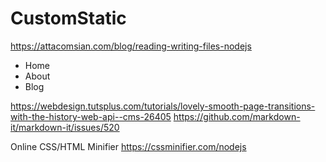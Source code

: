 # CustomStatic

https://attacomsian.com/blog/reading-writing-files-nodejs


- Home
- About
- Blog

https://webdesign.tutsplus.com/tutorials/lovely-smooth-page-transitions-with-the-history-web-api--cms-26405
https://github.com/markdown-it/markdown-it/issues/520

Online CSS/HTML Minifier
https://cssminifier.com/nodejs

